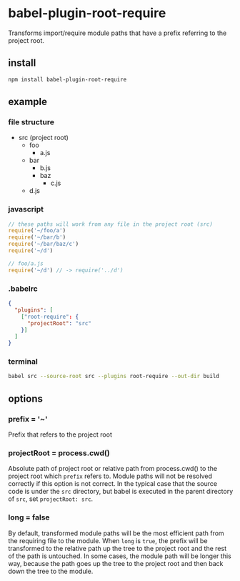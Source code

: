 # babel-plugin-root-require

Transforms import/require module paths that have a prefix referring to the project root.

## install

```sh
npm install babel-plugin-root-require
```

## example

### file structure

- src (project root)
  - foo
    - a.js
  - bar
    - b.js
    - baz
      - c.js
  - d.js

### javascript

```js
// these paths will work from any file in the project root (src)
require('~/foo/a')
require('~/bar/b')
require('~/bar/baz/c')
require('~/d')

// foo/a.js
require('~/d') // -> require('../d')
```

### .babelrc

```json
{
  "plugins": [
    ["root-require": {
      "projectRoot": "src"
    }]
  ]
}
```

### terminal

```sh
babel src --source-root src --plugins root-require --out-dir build
```

## options

### prefix = '~'

Prefix that refers to the project root

### projectRoot = process.cwd()

Absolute path of project root or relative path from process.cwd() to the project root which `prefix` refers to. Module paths will not be resolved correctly if this option is not correct. In the typical case that the source code is under the `src` directory, but babel is executed in the parent directory of `src`, set `projectRoot: src`.

### long = false

By default, transformed module paths will be the most efficient path from the requiring file to the module. When `long` is `true`, the prefix will be transformed to the relative path up the tree to the project root and the rest of the path is untouched. In some cases, the module path will be longer this way, because the path goes up the tree to the project root and then back down the tree to the module.
